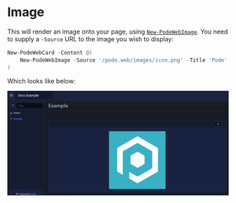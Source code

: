 # Image

This will render an image onto your page, using [`New-PodeWebImage`](../../../Functions/Elements/New-PodeWebImage). You need to supply a `-Source` URL to the image you wish to display:

```powershell
New-PodeWebCard -Content @(
    New-PodeWebImage -Source '/pode.web/images/icon.png' -Title 'Pode' -Alignment Center
)
```

Which looks like below:

![image](../../../images/image.png)
